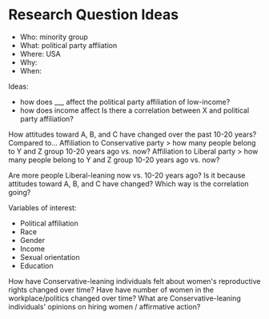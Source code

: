 # Research Question Ideas

- Who: minority group
- What: political party affliation
- Where: USA
- Why: 
- When: 

Ideas:
- how does ___ affect the political party affiliation of low-income?
- how does income affect 
Is there a correlation between X and political party affiliation?

How attitudes toward A, B, and C have changed over the past 10-20 years?
Compared to...
Affiliation to Conservative party > how many people belong to Y and Z group 10-20 years ago vs. now?
Affiliation to Liberal party > how many people belong to Y and Z group 10-20 years ago vs. now?

Are more people Liberal-leaning now vs. 10-20 years ago? Is it because attitudes toward A, B, and C have changed? Which way is the correlation going?

Variables of interest:
- Political affiliation
- Race
- Gender
- Income
- Sexual orientation
- Education


How have Conservative-leaning individuals felt about women's reproductive rights changed over time?
Have have number of women in the workplace/politics changed over time?
What are Conservative-leaning individuals' opinions on hiring women / affirmative action?
